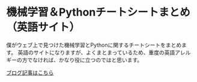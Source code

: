 # 機械学習＆Pythonチートシートまとめ（英語サイト）

僕がウェブ上で見つけた機械学習とPythonに関するチートシートをまとめます。
英語のサイトになりますが、よくまとまっているため、重度の英語アレルギーの方でなければ、かなり役に立つのではと思います。

[ブログ記事はこちら](https://localab.jp/blog/)
